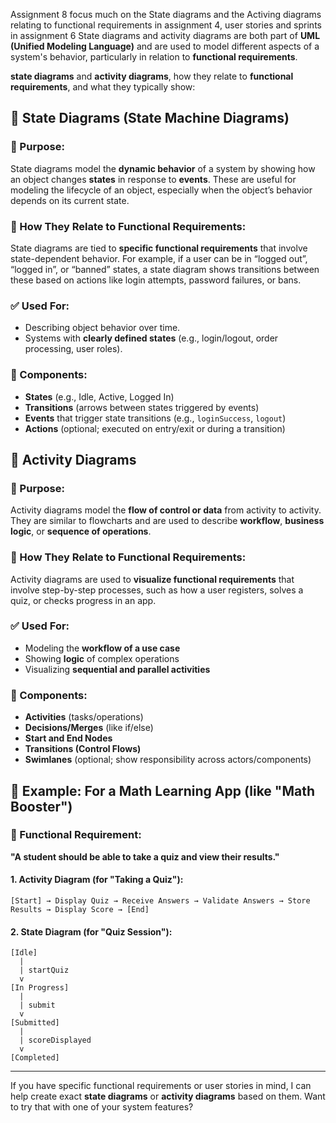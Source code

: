 Assignment 8 focus much on the State diagrams and the Activing diagrams relating to functional requirements in assignment 4, user stories and sprints in assignment 6
State diagrams and activity diagrams are both part of **UML (Unified Modeling Language)** and are used to model different aspects of a system's behavior, particularly in relation to **functional requirements**.

**state diagrams** and **activity diagrams**, how they relate to **functional requirements**, and what they typically show:

## 🔁 **State Diagrams** (State Machine Diagrams)

### 📌 Purpose:
State diagrams model the **dynamic behavior** of a system by showing how an object changes **states** in response to **events**. These are useful for modeling the lifecycle of an object, especially when the object’s behavior depends on its current state.

### 🔄 How They Relate to Functional Requirements:
State diagrams are tied to **specific functional requirements** that involve state-dependent behavior. For example, if a user can be in “logged out”, “logged in”, or “banned” states, a state diagram shows transitions between these based on actions like login attempts, password failures, or bans.

### ✅ Used For:
- Describing object behavior over time.
- Systems with **clearly defined states** (e.g., login/logout, order processing, user roles).

### 🧩 Components:
- **States** (e.g., Idle, Active, Logged In)
- **Transitions** (arrows between states triggered by events)
- **Events** that trigger state transitions (e.g., `loginSuccess`, `logout`)
- **Actions** (optional; executed on entry/exit or during a transition)

## 🔁 **Activity Diagrams**

### 📌 Purpose:
Activity diagrams model the **flow of control or data** from activity to activity. They are similar to flowcharts and are used to describe **workflow**, **business logic**, or **sequence of operations**.

### 🔄 How They Relate to Functional Requirements:
Activity diagrams are used to **visualize functional requirements** that involve step-by-step processes, such as how a user registers, solves a quiz, or checks progress in an app.

### ✅ Used For:
- Modeling the **workflow of a use case**
- Showing **logic** of complex operations
- Visualizing **sequential and parallel activities**

### 🧩 Components:
- **Activities** (tasks/operations)
- **Decisions/Merges** (like if/else)
- **Start and End Nodes**
- **Transitions (Control Flows)**
- **Swimlanes** (optional; show responsibility across actors/components)

## 🧠 Example: For a Math Learning App (like "Math Booster")

### 🔷 Functional Requirement:
**"A student should be able to take a quiz and view their results."**

#### 1. **Activity Diagram** (for "Taking a Quiz"):
```
[Start] → Display Quiz → Receive Answers → Validate Answers → Store Results → Display Score → [End]
```

#### 2. **State Diagram** (for "Quiz Session"):
```
[Idle]
  |
  | startQuiz
  v
[In Progress]
  |
  | submit
  v
[Submitted]
  |
  | scoreDisplayed
  v
[Completed]
```

---

If you have specific functional requirements or user stories in mind, I can help create exact **state diagrams** or **activity diagrams** based on them. Want to try that with one of your system features?
